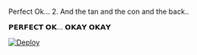 

Perfect Ok... 2. And the tan and the con and the back..


𝗣𝗘𝗥𝗙𝗘𝗖𝗧 𝗢𝗞... 𝗢𝗞𝗔𝗬 𝗢𝗞𝗔𝗬

[![Deploy](https://www.herokucdn.com/deploy/button.svg)](https://t.me/dk_botx)</br>
